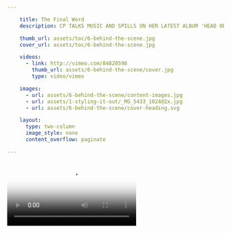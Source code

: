 ```yaml
---

    title: The Final Word
    description: CP TALKS MUSIC AND SPILLS ON HER LATEST ALBUM 'HEAD OR HEART'

    thumb_url: assets/toc/6-behind-the-scene.jpg
    cover_url: assets/toc/6-behind-the-scene.jpg

    videos:
      - link: http://vimeo.com/84820598
        thumb_url: assets/6-behind-the-scene/cover.jpg
        type: video/vimeo

    images:
      - url: assets/6-behind-the-scene/content-images.jpg
      - url: assets/1-styling-it-out/_MG_5433_1024@2x.jpg
      - url: assets/6-behind-the-scene/cover-heading.svg

    layout:
      type: two-column
      image_style: none
      content_overflow: paginate

---
```


<video data-media-id="videos:1" type="video/vimeo" src="http://vimeo.com/84820598" poster="../assets/6-behind-the-scene/cover.jpg"/>

<div class="column-break"></div>

<h4>Where did the name for your new album come from?</h4>

Head or Heart is all about learning which gut instinct to trust. Do you go with your head or your heart? It’s a question I think all girls ask themselves at one time or another. So each song is either a ‘head’ song or a ‘heart’ song...it’s up to you to decide!

<h4>Where was the album recorded?</h4>

I’m pretty lucky on this...I got the chance to record in London, LA and New York, which was awesome because travelling and seeing new places is totally one of my favourite things – and a huge source of inspiration!

<img src="assets/6-behind-the-scene/content-images.jpg" data-media-id="images:1">

<h4>Who produced the album?</h4>

I worked with a few producers on Head or Heart, including Butch Walker, John Hill and Jamie Scott, but the majority was done by my favourite person, the amazing Jake Gosling. We have an unbelievable connection and really understand each other which makes working together sooo easy!

<h4>Any musical collaborations you can share with us?</h4>

Actually yes, there are a couple! I worked with Jack Antanoff from the band FUN as well as Ed Sheeran which was so exciting! They’re both super talented guys and I absolutely adore them – I can’t wait for people to hear the tracks!

<img src="assets/1-styling-it-out/_MG_5433_1024@2x.jpg" data-media-id="images:2">
